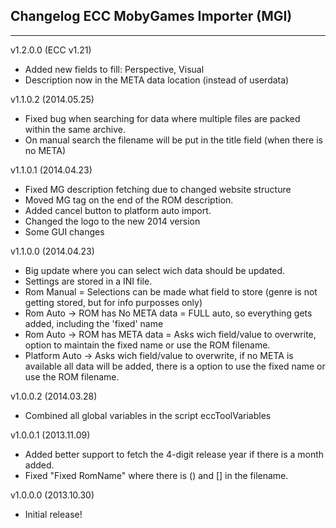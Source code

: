 ## Changelog ECC MobyGames Importer (MGI)
***
v1.2.0.0 (ECC v1.21)
- Added new fields to fill: Perspective, Visual
- Description now in the META data location (instead of userdata)

v1.1.0.2 (2014.05.25)
- Fixed bug when searching for data where multiple files are packed within the same archive.
- On manual search the filename will be put in the title field (when there is no META)

v1.1.0.1 (2014.04.23)
- Fixed MG description fetching due to changed website structure
- Moved MG tag on the end of the ROM description.
- Added cancel button to platform auto import.
- Changed the logo to the new 2014 version
- Some GUI changes

v1.1.0.0 (2014.04.23)
- Big update where you can select wich data should be updated.
- Settings are stored in a INI file.
- Rom Manual = Selections can be made what field to store
 (genre is not getting stored, but for info purposses only)
- Rom Auto -> ROM has No META data = FULL auto, so everything gets added,
 including the 'fixed' name
- Rom Auto -> ROM has META data = Asks wich field/value to overwrite,
 option to maintain the fixed name or use the ROM filename.
- Platform Auto -> Asks wich field/value to overwrite, if no META is
 available all data will be added, there is a option to use the fixed name or use the ROM filename.

v1.0.0.2 (2014.03.28)
- Combined all global variables in the script eccToolVariables

v1.0.0.1 (2013.11.09)
- Added better support to fetch the 4-digit release year if there is a month added.
- Fixed "Fixed RomName" where there is () and [] in the filename.

v1.0.0.0 (2013.10.30)
- Initial release!